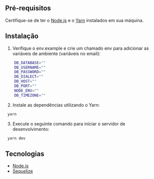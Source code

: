 ## Pré-requisitos

Certifique-se de ter o [Node.js](https://nodejs.org/) e o [Yarn](https://yarnpkg.com/) instalados em sua máquina.

## Instalação

1. Verifique o env.example e crie um chamado env para adicionar as variáveis de ambiente (variáveis no email):

```bash
    DB_DATABASE=""
    DB_USERNAME=""
    DB_PASSWORD=""
    DB_DIALECT=""
    DB_HOST=""
    DB_PORT=""
    NODE_ENV=""
    DB_TIMEZONE=""
```

2. Instale as dependências utilizando o Yarn:

```bash
 yarn
```

3. Execute o seguinte comando para iniciar o servidor de desenvolvimento:

```bash
 yarn dev
```

## Tecnologias

- [Node.js](https://nodejs.org/en)
- [Sequelize](https://sequelize.org/)
